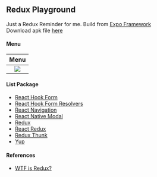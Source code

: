 ## Redux Playground ##
Just a Redux Reminder for me. Build from [Expo Framework](https://expo.dev/)  
Download apk file [here](https://www.dropbox.com/s/otwgbubxgpx48db)

#### Menu ####
| Menu |
| :---: |
| ![](https://i.imgur.com/ziUwTK4.png) |

#### List Package ####
- [React Hook Form](https://github.com/react-hook-form/react-hook-form)
- [React Hook Form Resolvers](https://github.com/react-hook-form/resolvers)
- [React Navigation](https://reactnavigation.org/)
- [React Native Modal](https://github.com/react-native-modal/react-native-modal)
- [Redux](https://redux.js.org/)
- [React Redux](https://react-redux.js.org/)
- [Redux Thunk](https://github.com/reduxjs/redux-thunk)
- [Yup](https://github.com/jquense/yup)

#### References ####
- [WTF is Redux?](https://youtu.be/KcC8KZ_Ga2M)